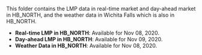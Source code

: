 This folder contains the LMP data in real-time market and day-ahead market in HB_NORTH, and the weather data in Wichita Falls which is also in HB_NORTH. 

- **Real-time LMP in HB_NORTH**: Available for Nov 08, 2020.
- **Day-ahead LMP in HB_NORTH**: Available for Nov 09, 2020.
- **Weather Data in HB_NORTH**: Available for Nov 08, 2020.
